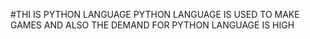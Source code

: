 #THI IS PYTHON LANGUAGE
PYTHON LANGUAGE IS USED TO MAKE GAMES  AND ALSO THE DEMAND FOR PYTHON LANGUAGE IS HIGH
